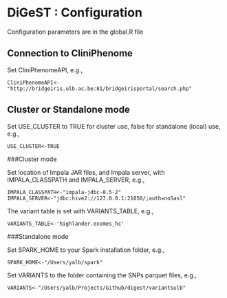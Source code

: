 # DiGeST : Configuration

Configuration parameters are in the global.R file

## Connection to CliniPhenome

Set CliniPhenomeAPI, e.g.,
```
CliniPhenomeAPI<-"http://bridgeiris.ulb.ac.be:81/bridgeirisportal/search.php"
```

## Cluster or Standalone mode

Set USE_CLUSTER to TRUE for cluster use, false for standalone (local) use, e.g.,
```
USE_CLUSTER<-TRUE
```

###Cluster mode

Set location of Impala JAR files, and Impala server, with IMPALA_CLASSPATH and IMPALA_SERVER, e.g.,
```
IMPALA_CLASSPATH<-"impala-jdbc-0.5-2"
IMPALA_SERVER<-"jdbc:hive2://127.0.0.1:21050/;auth=noSasl"
```

The variant table is set with VARIANTS_TABLE, e.g.,
```
VARIANTS_TABLE<-'highlander.exomes_hc'
```

###Standalone mode

Set SPARK_HOME to your Spark installation folder, e.g.,
```
SPARK_HOME<-"/Users/yalb/spark"
```

Set VARIANTS to the folder containing the SNPs parquet files, e.g.,
```
VARIANTS<-"/Users/yalb/Projects/Github/digest/variantsulb"
```

